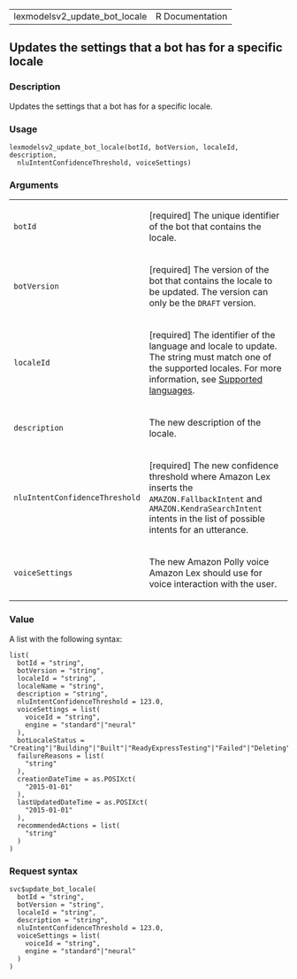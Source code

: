 <table style="width: 100%;">
<tbody>
<tr class="odd">
<td>lexmodelsv2_update_bot_locale</td>
<td style="text-align: right;">R Documentation</td>
</tr>
</tbody>
</table>

## Updates the settings that a bot has for a specific locale

### Description

Updates the settings that a bot has for a specific locale.

### Usage

    lexmodelsv2_update_bot_locale(botId, botVersion, localeId, description,
      nluIntentConfidenceThreshold, voiceSettings)

### Arguments

<table>
<colgroup>
<col style="width: 35%" />
<col style="width: 65%" />
</colgroup>
<tbody>
<tr class="odd">
<td><code id="lexmodelsv2_update_bot_locale_:_botId">botId</code></td>
<td><p>[required] The unique identifier of the bot that contains the
locale.</p></td>
</tr>
<tr class="even">
<td><code
id="lexmodelsv2_update_bot_locale_:_botVersion">botVersion</code></td>
<td><p>[required] The version of the bot that contains the locale to be
updated. The version can only be the <code>DRAFT</code>
version.</p></td>
</tr>
<tr class="odd">
<td><code
id="lexmodelsv2_update_bot_locale_:_localeId">localeId</code></td>
<td><p>[required] The identifier of the language and locale to update.
The string must match one of the supported locales. For more
information, see <a
href="https://docs.aws.amazon.com/lexv2/latest/dg/how-languages.html">Supported
languages</a>.</p></td>
</tr>
<tr class="even">
<td><code
id="lexmodelsv2_update_bot_locale_:_description">description</code></td>
<td><p>The new description of the locale.</p></td>
</tr>
<tr class="odd">
<td><code
id="lexmodelsv2_update_bot_locale_:_nluIntentConfidenceThreshold">nluIntentConfidenceThreshold</code></td>
<td><p>[required] The new confidence threshold where Amazon Lex inserts
the <code>AMAZON.FallbackIntent</code> and
<code>AMAZON.KendraSearchIntent</code> intents in the list of possible
intents for an utterance.</p></td>
</tr>
<tr class="even">
<td><code
id="lexmodelsv2_update_bot_locale_:_voiceSettings">voiceSettings</code></td>
<td><p>The new Amazon Polly voice Amazon Lex should use for voice
interaction with the user.</p></td>
</tr>
</tbody>
</table>

### Value

A list with the following syntax:

    list(
      botId = "string",
      botVersion = "string",
      localeId = "string",
      localeName = "string",
      description = "string",
      nluIntentConfidenceThreshold = 123.0,
      voiceSettings = list(
        voiceId = "string",
        engine = "standard"|"neural"
      ),
      botLocaleStatus = "Creating"|"Building"|"Built"|"ReadyExpressTesting"|"Failed"|"Deleting"|"NotBuilt"|"Importing"|"Processing",
      failureReasons = list(
        "string"
      ),
      creationDateTime = as.POSIXct(
        "2015-01-01"
      ),
      lastUpdatedDateTime = as.POSIXct(
        "2015-01-01"
      ),
      recommendedActions = list(
        "string"
      )
    )

### Request syntax

    svc$update_bot_locale(
      botId = "string",
      botVersion = "string",
      localeId = "string",
      description = "string",
      nluIntentConfidenceThreshold = 123.0,
      voiceSettings = list(
        voiceId = "string",
        engine = "standard"|"neural"
      )
    )
